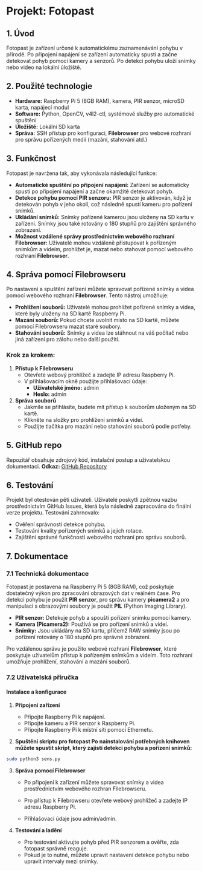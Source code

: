 # Projekt: Fotopast

## 1. Úvod
Fotopast je zařízení určené k automatickému zaznamenávání pohybu v přírodě. Po připojení napájení se zařízení automaticky spustí a začne detekovat pohyb pomocí kamery a senzorů. Po detekci pohybu uloží snímky nebo video na lokální úložiště.

## 2. Použité technologie
- **Hardware:** Raspberry Pi 5 (8GB RAM), kamera, PIR senzor, microSD karta, napájecí modul
- **Software:** Python, OpenCV, v4l2-ctl, systémové služby pro automatické spuštění
- **Úložiště:** Lokální SD karta
- **Správa:** SSH přístup pro konfiguraci, **Filebrowser** pro webové rozhraní pro správu pořízených medií (mazání, stahování atd.)

## 3. Funkčnost
Fotopast je navržena tak, aby vykonávala následující funkce:

- **Automatické spuštění po připojení napájení:** Zařízení se automaticky spustí po připojení napájení a začne okamžitě detekovat pohyb.
- **Detekce pohybu pomocí PIR senzoru:** PIR senzor je aktivován, když je detekován pohyb v jeho okolí, což následně spustí kameru pro pořízení snímků.
- **Ukládání snímků:** Snímky pořízené kamerou jsou uloženy na SD kartu v zařízení. Snímky jsou také rotovány o 180 stupňů pro zajištění správného zobrazení.
- **Možnost vzdálené správy prostřednictvím webového rozhraní Filebrowser:** Uživatelé mohou vzdáleně přistupovat k pořízeným snímkům a videím, prohlížet je, mazat nebo stahovat pomocí webového rozhraní **Filebrowser**.

## 4. Správa pomocí Filebrowseru
Po nastavení a spuštění zařízení můžete spravovat pořízené snímky a videa pomocí webového rozhraní **Filebrowser**. Tento nástroj umožňuje:

- **Prohlížení souborů:** Uživatelé mohou prohlížet pořízené snímky a videa, které byly uloženy na SD kartě Raspberry Pi.
- **Mazání souborů:** Pokud chcete uvolnit místo na SD kartě, můžete pomocí Filebrowseru mazat staré soubory.
- **Stahování souborů:** Snímky a videa lze stáhnout na váš počítač nebo jiná zařízení pro zálohu nebo další použití.

### Krok za krokem:
1. **Přístup k Filebrowseru**
   - Otevřete webový prohlížeč a zadejte IP adresu Raspberry Pi.
   - V přihlašovacím okně použijte přihlašovací údaje:
     - **Uživatelské jméno:** admin
     - **Heslo:** admin
2. **Správa souborů**
   - Jakmile se přihlásíte, budete mít přístup k souborům uloženým na SD kartě.
   - Klikněte na složky pro prohlížení snímků a videí.
   - Použijte tlačítka pro mazání nebo stahování souborů podle potřeby.

## 5. GitHub repo
Repozitář obsahuje zdrojový kód, instalační postup a uživatelskou dokumentaci.
**Odkaz:** [GitHub Repository](https://github.com/Krataman/Fotopast)

## 6. Testování
Projekt byl otestován pěti uživateli. Uživatelé poskytli zpětnou vazbu prostřednictvím GitHub Issues, která byla následně zapracována do finální verze projektu. Testování zahrnovalo:
- Ověření správnosti detekce pohybu.
- Testování kvality pořízených snímků a jejich rotace.
- Zajištění správné funkčnosti webového rozhraní pro správu souborů.

## 7. Dokumentace

### 7.1 Technická dokumentace
Fotopast je postavena na Raspberry Pi 5 (8GB RAM), což poskytuje dostatečný výkon pro zpracování obrazových dat v reálném čase. Pro detekci pohybu je použit **PIR senzor**, pro správu kamery **picamera2** a pro manipulaci s obrazovými soubory je použit **PIL** (Python Imaging Library).

- **PIR senzor:** Detekuje pohyb a spouští pořízení snímku pomocí kamery.
- **Kamera (Picamera2):** Používá se pro pořízení snímků a videí.
- **Snímky:** Jsou ukládány na SD kartu, přičemž RAW snímky jsou po pořízení rotovány o 180 stupňů pro správné zobrazení.

Pro vzdálenou správu je použito webové rozhraní **Filebrowser**, které poskytuje uživatelům přístup k pořízeným snímkům a videím. Toto rozhraní umožňuje prohlížení, stahování a mazání souborů.

### 7.2 Uživatelská příručka
#### Instalace a konfigurace
1. **Připojení zařízení**
   - Připojte Raspberry Pi k napájení.
   - Připojte kameru a PIR senzor k Raspberry Pi.
   - Připojte Raspberry Pi k místní síti pomocí Ethernetu.

2. **Spuštění skriptu pro fotopast Po nainstalování potřebných knihoven můžete spustit skript,
   který zajistí detekci pohybu a pořízení snímků:**

```bash
sudo python3 sens.py
```

3. **Správa pomocí Filebrowser**
   - Po připojení k zařízení můžete spravovat snímky a videa prostřednictvím webového rozhran Filebrowseru.

   - Pro přístup k Filebrowseru otevřete webový prohlížeč a zadejte IP adresu Raspberry Pi.
   - Přihlašovací údaje jsou admin/admin.

4. **Testování a ladění**

   - Pro testování aktivujte pohyb před PIR senzorem a ověřte, zda fotopast správně reaguje.
   - Pokud je to nutné, můžete upravit nastavení detekce pohybu nebo upravit intervaly mezi snímky.
  










